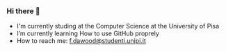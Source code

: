 ### Hi there 👋 
- I'm currently studing at the Computer Science at the University of Pisa
- I’m currently learning How to use GitHub proprely
- How to reach me: f.dawood@studenti.unipi.it

<!--
**Prosciutto32/Prosciutto32** is a ✨ _special_ ✨ repository because its `README.md` (this file) appears on your GitHub profile.

Here are some ideas to get you started:

- 🔭 I’m currently working on gaining as much experience in programming as i can
- 🌱 I’m currently learning How to use GitHub proprely
- 👯 I’m looking to collaborate on (i dnk yet)
- 🤔 I’m looking for help with ...
- 💬 Ask me about ...
- 📫 How to reach me: ...
- 😄 Pronouns: ...
- ⚡ Fun fact: ...
-->
